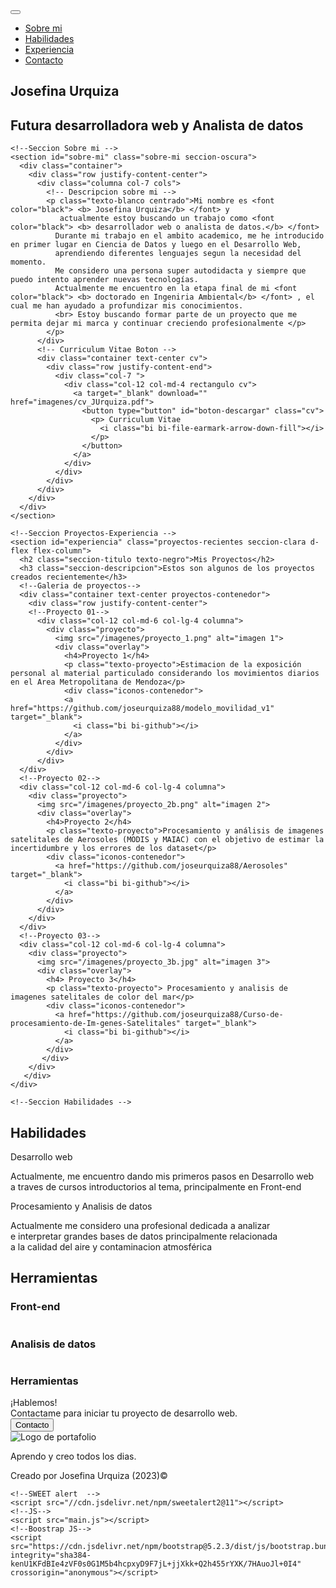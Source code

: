 <!DOCTYPE html>
<html lang="en">
<head>
    <meta charset="UTF-8">
    <meta http-equiv="X-UA-Compatible" content="IE=edge">
    <meta name="viewport" content="width=device-width, initial-scale=1.0">
    <title>Curriculum vitae</title>
    <!--Favicon-->
    <link rel="icon" type="image/x-icon" href="imagenes/ave_4.png">
    <!-- CSS -->
    <link rel="stylesheet" href="/estilos.css">
    <!--Boostrap-->
    <link href="https://cdn.jsdelivr.net/npm/bootstrap@5.2.3/dist/css/bootstrap.min.css" rel="stylesheet" integrity="sha384-rbsA2VBKQhggwzxH7pPCaAqO46MgnOM80zW1RWuH61DGLwZJEdK2Kadq2F9CUG65" crossorigin="anonymous">
    <link rel="stylesheet" href="https://cdn.jsdelivr.net/npm/bootstrap-icons@1.10.2/font/bootstrap-icons.css">
  <!-- Google fonts -->
  <link rel="preconnect" href="https://fonts.googleapis.com"><link rel="preconnect" href="https://fonts.gstatic.com" crossorigin><link href="https://fonts.googleapis.com/css2?family=Andika:ital,wght@1,700&family=Quicksand:wght@700&family=Rubik+Dirt&family=Rubik+Vinyl&family=Share+Tech+Mono&family=Unbounded:wght@900&display=swap" rel="stylesheet">

</head>
<body>
    <!-- Barra de navegacion -->
    <nav class="navbar navbar-expand-md seccion-oscura-navbar ">
      <div class="container-fluid">
        <button class="navbar-toggler" type="button" data-bs-toggle="collapse" data-bs-target="#navbar-toggler" aria-controls="navbarTogglerDemo01" aria-expanded="false" aria-label="Toggle navigation">
          <span class="navbar-toggler-icon"></span>
        </button>
        <div class="collapse navbar-collapse" id="navbar-toggler">
          <!-- Icono de maletin -->
          <a class="navbar-brand" href="#">
            <i class="bi bi-briefcase"></i>
          </a>
          <!-- Titulos de la barra de navegacion -->
          <ul class="navbar-nav d-flex justify-content-center align-items-center">
            <li class="nav-item">
              <a class="nav-link texto-blanco" aria-current="page" href="#sobre-mi">
                <i class="bi bi-person"></i>
               Sobre mi
              </a>
            </li>
            <li class="nav-item">
              <a class="nav-link texto-blanco" href="#habilidades">
                <i class="bi bi-award"></i>
                Habilidades
              </a>
            </li>
            <li class="nav-item">
              <a class="nav-link texto-blanco"  href="#experiencia">
                <i class="bi bi-clipboard-pulse"></i>
                Experiencia
              </a>
            </li>
            <li class="nav-item">
              <a class="nav-link texto-blanco"  href="#contacto">
                <i class="bi bi-person-lines-fill"></i>
                Contacto
              </a>
            </li>
          </ul>
        </div>
      </div>
    </nav>
    <!-- Seccion hero General -->
    <section class="hero align-items-stretch">
      <div class="hero-principal d-flex flex-column justify-content-center align-items-center">
        <i class="bi bi-person-circle"></i>
        <h1 class="nombre">Josefina Urquiza</h1>
        <h2 class="descripcion">Futura desarrolladora web y Analista de datos</h2>
      </div>
    </section>
    
    <!--Seccion Sobre mi -->
    <section id="sobre-mi" class="sobre-mi seccion-oscura">
      <div class="container">
        <div class="row justify-content-center">
          <div class="columna col-7 cols">
            <!-- Descripcion sobre mi -->
            <p class="texto-blanco centrado">Mi nombre es <font color="black"> <b> Josefina Urquiza</b> </font> y
               actualmente estoy buscando un trabajo como <font color="black"> <b> desarrollador web o analista de datos.</b> </font>  
              Durante mi trabajo en el ambito academico, me he introducido en primer lugar en Ciencia de Datos y luego en el Desarrollo Web,
              aprendiendo diferentes lenguajes segun la necesidad del momento.
              Me considero una persona super autodidacta y siempre que puedo intento aprender nuevas tecnologías. 
              Actualmente me encuentro en la etapa final de mi <font color="black"> <b> doctorado en Ingeniria Ambiental</b> </font> , el cual me han ayudado a profundizar mis conocimientos.
              <br> Estoy buscando formar parte de un proyecto que me permita dejar mi marca y continuar creciendo profesionalmente </p>
            </p>
          </div>
          <!-- Curriculum Vitae Boton -->
          <div class="container text-center cv">
            <div class="row justify-content-end">
              <div class="col-7 ">
                <div class="col-12 col-md-4 rectangulo cv">
                  <a target="_blank" download="" href="imagenes/cv_JUrquiza.pdf">
                    <button type="button" id="boton-descargar" class="cv">
                      <p> Curriculum Vitae
                        <i class="bi bi-file-earmark-arrow-down-fill"></i>
                      </p>
                    </button>
                  </a>
                </div>
              </div>
            </div>
          </div>
        </div>
      </div>
    </section>

    <!--Seccion Proyectos-Experiencia -->
    <section id="experiencia" class="proyectos-recientes seccion-clara d-flex flex-column"> 
      <h2 class="seccion-titulo texto-negro">Mis Proyectos</h2>
      <h3 class="seccion-descripcion">Estos son algunos de los proyectos creados recientemente</h3>
      <!--Galeria de proyectos-->
      <div class="container text-center proyectos-contenedor">
        <div class="row justify-content-center">
        <!--Proyecto 01-->
          <div class="col-12 col-md-6 col-lg-4 columna">
            <div class="proyecto">
              <img src="/imagenes/proyecto_1.png" alt="imagen 1">
              <div class="overlay"> 
                <h4>Proyecto 1</h4>
                <p class="texto-proyecto">Estimacion de la exposición personal al material particulado considerando los movimientos diarios en el Area Metropolitana de Mendoza</p>
                <div class="iconos-contenedor">
                <a href="https://github.com/joseurquiza88/modelo_movilidad_v1" target="_blank">
                  <i class="bi bi-github"></i>
                </a>
              </div>
            </div>
          </div>
      </div>
      <!--Proyecto 02-->
      <div class="col-12 col-md-6 col-lg-4 columna">
        <div class="proyecto">
          <img src="/imagenes/proyecto_2b.png" alt="imagen 2">
          <div class="overlay"> 
            <h4>Proyecto 2</h4>
            <p class="texto-proyecto">Procesamiento y análisis de imagenes satelitales de Aerosoles (MODIS y MAIAC) con el objetivo de estimar la incertidumbre y los errores de los dataset</p>
            <div class="iconos-contenedor">
              <a href="https://github.com/joseurquiza88/Aerosoles" target="_blank">
                <i class="bi bi-github"></i>
              </a>
            </div>
          </div>
        </div>
      </div>
      <!--Proyecto 03-->
      <div class="col-12 col-md-6 col-lg-4 columna">
        <div class="proyecto">
          <img src="/imagenes/proyecto_3b.jpg" alt="imagen 3">
          <div class="overlay"> 
            <h4> Proyecto 3</h4>
            <p class="texto-proyecto"> Procesamiento y analisis de imagenes satelitales de color del mar</p>
            <div class="iconos-contenedor">
              <a href="https://github.com/joseurquiza88/Curso-de-procesamiento-de-Im-genes-Satelitales" target="_blank">
                <i class="bi bi-github"></i>
              </a>
            </div>
           </div>
        </div>
       </div>
    </div>
  </section>

    <!--Seccion Habilidades -->
  <section id = "habilidades"class="experiencia seccion-clara">
    <h2 class="seccion-titulo texto-negro">Habilidades</h2>
    <div class="container text-center">
      <div class="row">
        <!--Desarrollo web-->
        <div class="columna col-12 col-md-6">
          <i class="bi bi-laptop"></i>
          <p class="experiencia-titulo">Desarrollo web</p>
          <p>Actualmente, me encuentro dando mis primeros pasos en Desarrollo web
          <br> a traves de cursos introductorios al tema, principalmente en Front-end  
          </p>   
        </div>
        <!--Analisis de datos-->
        <div class="columna col-12 col-md-6">
          <i class="bi bi-laptop"></i>
          <p class="experiencia-titulo">Procesamiento y Analisis de datos</p>
          <p>Actualmente me considero una profesional dedicada a analizar
          <br> e interpretar grandes bases de datos principalmente relacionada 
          <br> a la calidad del aire y contaminacion atmosférica     </p>
        </div>
      </div>
    </div> 
  </section>
  <!-- Seccion habilidades -->
  <section class="iconos-conocimiento-section seccion-oscura">
    <h2 class="seccion-titulo texto-blanco">Herramientas</h2>
    <div class="container">
      <!-- Software front-end -->
      <h3 class="seccion-herramientas texto-blanco">Front-end</h3>
      <div class="container text-center iconos-conocimiento">
        <div class="row justify-content-center icono-conocimiento-hover">
          <div class="col-3 cols">
            <img src="./imagenes/html.png" alt="">
          </div>
          <div class="col-3 cols">
            <img src="./imagenes/css.png" alt="">
          </div>
          <div class="col-3 cols">
            <img src="./imagenes/js.png" alt="">
          </div>
          <div class="col-3 cols">
            <img src="./imagenes/bootstrap.png" alt="">
          </div>
        </div>
      </div>
      <!-- Software analis de datos -->
      <h3 class="seccion-herramientas">Analisis de datos</h3>
      <div class="container text-center iconos-conocimiento">
        <div class="row justify-content-center icono-conocimiento-hover">
          <div class="col-3 cols">
            <img src="./imagenes/python.png" alt="">
          </div>
          <div class="col-3 cols">
            <img src="./imagenes/r.png" alt="">
          </div>
          <div class="col-3 cols">
            <img src="./imagenes/power-bi.png" alt="">
          </div>
        </div>
      </div>
      <!-- Software herramientas  -->
      <h3 class="seccion-herramientas">Herramientas</h3>
      <div class="container text-center iconos-conocimiento">
      <div class="row justify-content-center icono-conocimiento-hover">
        <div class="col-3 cols">
          <img src="./imagenes/git.png" alt="">
        </div>
        <div class="col-3 cols">
          <img src="./imagenes/github.png" alt="">
        </div>
      </div>
    </div>
  </div>
  </section> 
  <!--Seccion Contacto -->
  <section id="contacto" class="contacto seccion-oscura">
    <div class="container">
      <div class="container text-center rectangulo d-flex justify-content-evenly">
        <div class="row">
          <div class="col-12 col-md-4 seccion-titulo">
            ¡Hablemos!
          </div>
          <div class="col-12 col-md-4 descripcion">
            Contactame para iniciar tu proyecto de desarrollo web.
          </div>
          <div class="col-12 col-md-4">
            <a href="mailto:josefina.urquizap@gmail.com">
              <button type="button">
                Contacto
                <i class="bi bi-envelope-at"></i>
              </button>
            </a>
          </div>
        </div>
      </div>
    </div>
  </section>
  
  <!-- Seccion Footer -->
  <footer class="seccion-footer d-flex flex-column align-items-center justify-content-center">
    <img class="footer-icono" src="imagenes/ave_3.png" alt="Logo de portafolio">
    <p class="footer-texto text-center"> Aprendo y creo todos los dias. </p>
    <div class="iconos-redes-sociales d-flex flex-wrap align-items-center justify-content-center">
      <a href="https://github.com/joseurquiza88" target="_blank" rel="noopener noreferrer">
        <i class="bi bi-github"></i>
      </a>
      <a href="https://www.linkedin.com/in/josefina-urquiza-16618465/" target="_blank" rel="noopener noreferrer">
        <i class="bi bi-linkedin"></i>
      </a>
      <a href="https://www.facebook.com/jose.urquiza3/" target="_blank" rel="noopener noreferrer">
        <i class="bi bi-facebook"></i>
      </a>
      <a href="mailto:josefina.urquizap@gmail.com" target="_blank" rel="noopener noreferrer">
        <i class="bi bi-envelope-at"></i>
      </a>
    </div>
    <!--El icono de copyright se llama entidades de caracter-->
    <div class="derechos-de-autor">Creado por Josefina Urquiza (2023)&#169; </div>
  </footer>
  
  <!-- SCRIPS -->
    <!--SWEET alert  -->
    <script src="//cdn.jsdelivr.net/npm/sweetalert2@11"></script>
    <!--JS-->
    <script src="main.js"></script> 
    <!--Boostrap JS-->
    <script src="https://cdn.jsdelivr.net/npm/bootstrap@5.2.3/dist/js/bootstrap.bundle.min.js" integrity="sha384-kenU1KFdBIe4zVF0s0G1M5b4hcpxyD9F7jL+jjXkk+Q2h455rYXK/7HAuoJl+0I4" crossorigin="anonymous"></script>
</body>
</html>
